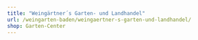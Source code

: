 ```yaml
---
title: "Weingärtner´s Garten- und Landhandel"
url: /weingarten-baden/weingaertner-s-garten-und-landhandel/
shop: Garten-Center
---
```

